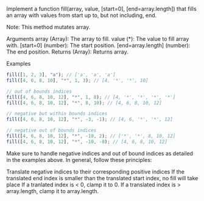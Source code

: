 Implement a function fill(array, value, [start=0], [end=array.length]) that fills an array with values from start up to, but not including, end.

Note: This method mutates array.

Arguments
array (Array): The array to fill.
value (\*): The value to fill array with.
[start=0] (number): The start position.
[end=array.length] (number): The end position.
Returns
(Array): Returns array.

Examples

```js
fill([1, 2, 3], "a"); // ['a', 'a', 'a']
fill([4, 6, 8, 10], "*", 1, 3); // [4, '*', '*', 10]

// out of bounds indices
fill([4, 6, 8, 10, 12], "*", 1, 8); // [4, '*', '*', '*', '*']
fill([4, 6, 8, 10, 12], "*", 8, 10); // [4, 6, 8, 10, 12]

// negative but within bounds indices
fill([4, 6, 8, 10, 12], "*", -3, -1); // [4, 6, '*', '*', 12]

// negative out of bounds indices
fill([4, 6, 8, 10, 12], "*", -10, 2); // ['*', '*', 8, 10, 12]
fill([4, 6, 8, 10, 12], "*", -10, -8); // [4, 6, 8, 10, 12]
```

Make sure to handle negative indices and out of bound indices as detailed in the examples above. In general, follow these principles:

Translate negative indices to their corresponding positive indices
If the translated end index is smaller than the translated start index, no fill will take place
If a tranlated index is < 0, clamp it to 0.
If a translated index is > array.length, clamp it to array.length.
